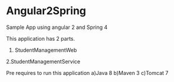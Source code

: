 # Angular2Spring
Sample App using angular 2 and Spring 4

This application has 2 parts.

1. StudentManagementWeb

2.StudentManagementService

Pre requires to run this application
a)Java 8
b)Maven 3
c)Tomcat 7
